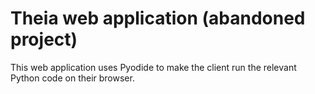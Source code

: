 # Theia web application (abandoned project)

This web application uses Pyodide to make the client run the relevant Python code on their browser. 
